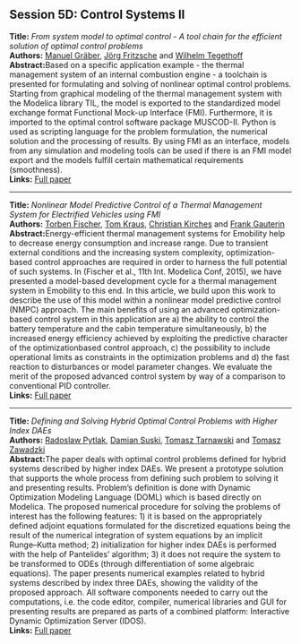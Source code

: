 <h2>Session 5D: Control Systems II</h2>
<p>
<b>Title:</b> <i> From system model to optimal control - A tool chain for the efficient solution of optimal control problems </i> <br />
<b>Authors:</b> <a href="../authors/author_90.html">Manuel Gräber</a>, <a href="../authors/author_75.html">Jörg Fritzsche</a> and <a href="../authors/author_268.html">Wilhelm Tegethoff</a><br />
<b>Abstract:</b>Based on a specific application example - the thermal management system of an internal combustion engine - a toolchain is presented for formulating and solving of nonlinear optimal control problems. Starting from graphical modeling of the thermal management system with the Modelica library TIL, the model is exported to the standardized model exchange format Functional Mock-up Interface (FMI). Furthermore, it is imported to the optimal control software package MUSCOD-II. Python is used as scripting language for the problem formulation, the numerical solution and the processing of results. By using FMI as an interface, models from any simulation and modeling tools can be used if there is an FMI model export and the models fulfill certain mathematical requirements (smoothness).<br />
<b>Links:</b> <a href="../submissions/ecp17132249_GraberFritzscheTegethoff.pdf">Full paper</a></p>
<hr />
<p>
<b>Title:</b> <i> Nonlinear Model Predictive Control of a Thermal Management System for Electrified Vehicles using FMI </i> <br />
<b>Authors:</b> <a href="../authors/author_71.html">Torben Fischer</a>, <a href="../authors/author_143.html">Tom Kraus</a>, <a href="../authors/author_138.html">Christian Kirches</a> and <a href="../authors/author_83.html">Frank Gauterin</a><br />
<b>Abstract:</b>Energy-efficient thermal management systems for Emobility
help to decrease energy consumption and increase
range. Due to transient external conditions and the
increasing system complexity, optimization-based control
approaches are required in order to harness the full potential
of such systems. In (Fischer et al., 11th Int. Modelica
Conf, 2015), we have presented a model-based development
cycle for a thermal management system in Emobility
to this end. In this article, we build upon this
work to describe the use of this model within a nonlinear
model predictive control (NMPC) approach. The main
benefits of using an advanced optimization-based control
system in this application are a) the ability to control
the battery temperature and the cabin temperature simultaneously,
b) the increased energy efficiency achieved
by exploiting the predictive character of the optimizationbased
control approach, c) the possibility to include operational
limits as constraints in the optimization problems
and d) the fast reaction to disturbances or model parameter
changes. We evaluate the merit of the proposed advanced
control system by way of a comparison to conventional
PID controller.<br />
<b>Links:</b> <a href="../submissions/ecp17132255_FischerKrausKirchesGauterin.pdf">Full paper</a></p>
<hr />
<p>
<b>Title:</b> <i> Defining and Solving Hybrid Optimal Control Problems with Higher Index DAEs </i> <br />
<b>Authors:</b> <a href="../authors/author_222.html">Radoslaw Pytlak</a>, <a href="../authors/author_259.html">Damian Suski</a>, <a href="../authors/author_264.html">Tomasz Tarnawski</a> and <a href="../authors/author_305.html">Tomasz Zawadzki</a><br />
<b>Abstract:</b>The paper deals with optimal control problems defined
for hybrid systems described by higher index DAEs. We
present a prototype solution that supports the whole process
from defining such problem to solving it and presenting
results. Problem’s definition is done with Dynamic
Optimization Modeling Language (DOML) which
is based directly on Modelica. The proposed numerical
procedure for solving the problems of interest has the following
features: 1) it is based on the appropriately defined
adjoint equations formulated for the discretized equations
being the result of the numerical integration of system
equations by an implicit Runge–Kutta method; 2) initialization
for higher index DAEs is performed with the help
of Pantelides’ algorithm; 3) it does not require the system
to be transformed to ODEs (through differentiation of
some algebraic equations).
The paper presents numerical examples related to hybrid
systems described by index three DAEs, showing the
validity of the proposed approach. All software components
needed to carry out the computations, i.e. the code
editor, compiler, numerical libraries and GUI for presenting
results are prepared as parts of a combined platform:
Interactive Dynamic Optimization Server (IDOS).<br />
<b>Links:</b> <a href="../submissions/ecp17132265_PytlakSuskiTarnawskiZawadzki.pdf">Full paper</a></p>